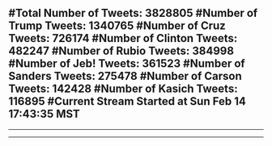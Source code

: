 #Total Number of Tweets: 3828805 
#Number of Trump Tweets: 1340765
#Number of Cruz Tweets: 726174
#Number of Clinton Tweets: 482247
#Number of Rubio Tweets: 384998
#Number of Jeb! Tweets: 361523
#Number of Sanders Tweets: 275478
#Number of Carson Tweets: 142428
#Number of Kasich Tweets: 116895
#Current Stream Started at Sun Feb 14 17:43:35 MST
---
---
---
